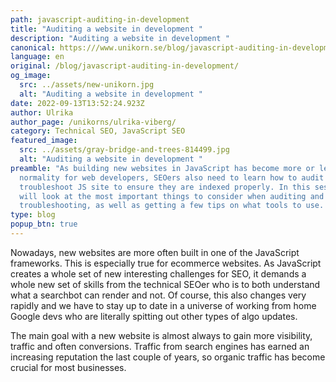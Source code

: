 ```yaml
---
path: javascript-auditing-in-development
title: "Auditing a website in development "
description: "Auditing a website in development "
canonical: https:///www.unikorn.se/blog/javascript-auditing-in-development
language: en
original: /blog/javascript-auditing-in-development/
og_image:
  src: ../assets/new-unikorn.jpg
  alt: "Auditing a website in development "
date: 2022-09-13T13:52:24.923Z
author: Ulrika
author_page: /unikorns/ulrika-viberg/
category: Technical SEO, JavaScript SEO
featured_image:
  src: ../assets/gray-bridge-and-trees-814499.jpg
  alt: "Auditing a website in development "
preamble: "As building new websites in JavaScript has become more or less a
  normality for web developers, SEOers also need to learn how to audit and
  troubleshoot JS site to ensure they are indexed properly. In this session we
  will look at the most important things to consider when auditing and
  troubleshooting, as well as getting a few tips on what tools to use. "
type: blog
popup_btn: true
---
```

Nowadays, new websites are more often built in one of the JavaScript frameworks. This is especially true for ecommerce websites. As JavaScript creates a whole set of new interesting challenges for SEO, it demands a whole new set of skills from the technical SEOer who is to both understand what a searchbot can render and not. Of course, this also changes very rapidly and we have to stay up to date in a universe of working from home Google devs who are literally spitting out other types of algo updates.

The main goal with a new website is almost always to gain more visibility, traffic and often conversions. Traffic from search engines has earned an increasing reputation the last couple of years, so organic traffic has become crucial for most businesses.